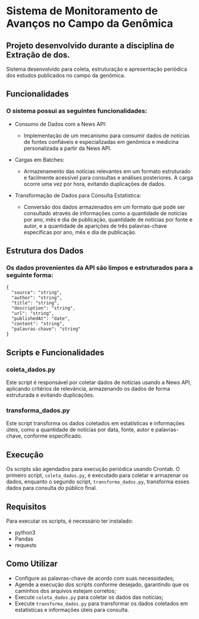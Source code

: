 # Sistema de Monitoramento de Avanços no Campo da Genômica

## Projeto desenvolvido durante a disciplina de Extração de dos.

Sistema desenvolvido para coleta, estruturação e apresentação periódica dos estudos publicados no campo da genômica.

## Funcionalidades

### O sistema possui as seguintes funcionalidades:

- Consumo de Dados com a News API:

  - Implementação de um mecanismo para consumir dados de notícias de fontes confiáveis e especializadas em genômica e medicina personalizada a partir da News API.

- Cargas em Batches:

  - Armazenamento das notícias relevantes em um formato estruturado e facilmente acessível para consultas e análises posteriores. A carga ocorre uma vez por hora, evitando duplicações de dados.

- Transformação de Dados para Consulta Estatística:

  - Conversão dos dados armazenados em um formato que pode ser consultado através de informações como a quantidade de notícias por ano, mês e dia de publicação, quantidade de notícias por fonte e autor, e a quantidade de aparições de três palavras-chave específicas por ano, mês e dia de publicação.

## Estrutura dos Dados

### Os dados provenientes da API são limpos e estruturados para a seguinte forma:

```
{
  "source": "string",
  "author": "string",
  "title": "string",
  "description": "string",
  "url": "string",
  "publishedAt": "date",
  "content": "string",
  "palavras-chave": "string"
}
```

## Scripts e Funcionalidades

### coleta_dados.py

Este script é responsável por coletar dados de notícias usando a News API, aplicando critérios de relevância, armazenando os dados de forma estruturada e evitando duplicações.

### transforma_dados.py

Este script transforma os dados coletados em estatísticas e informações úteis, como a quantidade de notícias por data, fonte, autor e palavras-chave, conforme especificado.

## Execução

Os scripts são agendados para execução periódica usando Crontab. O primeiro script, `coleta_dados.py`, é executado para coletar e armazenar os dados, enquanto o segundo script, `transforma_dados.py`, transforma esses dados para consulta do público final.

## Requisitos

Para executar os scripts, é necessário ter instalado:

- python3
- Pandas
- requests

## Como Utilizar

- Configure as palavras-chave de acordo com suas necessidades;
- Agende a execução dos scripts conforme desejado, garantindo que os caminhos dos arquivos estejam corretos;
- Execute `coleta_dados.py` para coletar os dados das notícias;
- Execute `transforma_dados.py` para transformar os dados coletados em estatísticas e informações úteis para consulta.
